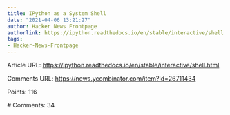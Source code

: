 ```yaml
---
title: IPython as a System Shell
date: "2021-04-06 13:21:27"
author: Hacker News Frontpage
authorlink: https://ipython.readthedocs.io/en/stable/interactive/shell.html
tags:
- Hacker-News-Frontpage
---
```


<p>Article URL: <a href="https://ipython.readthedocs.io/en/stable/interactive/shell.html">https://ipython.readthedocs.io/en/stable/interactive/shell.html</a></p>
<p>Comments URL: <a href="https://news.ycombinator.com/item?id=26711434">https://news.ycombinator.com/item?id=26711434</a></p>
<p>Points: 116</p>
<p># Comments: 34</p>
